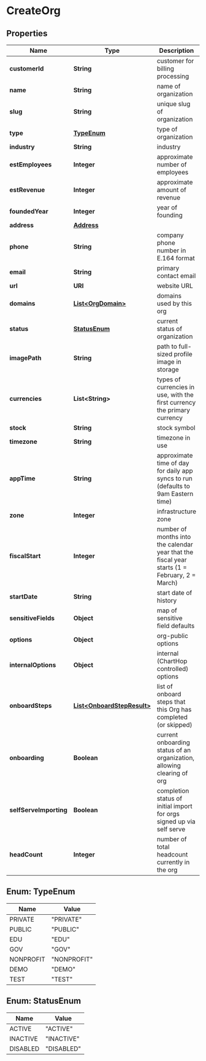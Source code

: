 

# CreateOrg


## Properties

| Name | Type | Description | Notes |
|------------ | ------------- | ------------- | -------------|
|**customerId** | **String** | customer for billing processing |  [optional] |
|**name** | **String** | name of organization |  |
|**slug** | **String** | unique slug of organization |  [optional] |
|**type** | [**TypeEnum**](#TypeEnum) | type of organization |  |
|**industry** | **String** | industry |  [optional] |
|**estEmployees** | **Integer** | approximate number of employees |  |
|**estRevenue** | **Integer** | approximate amount of revenue |  [optional] |
|**foundedYear** | **Integer** | year of founding |  [optional] |
|**address** | [**Address**](Address.md) |  |  [optional] |
|**phone** | **String** | company phone number in E.164 format |  [optional] |
|**email** | **String** | primary contact email |  [optional] |
|**url** | **URI** | website URL |  [optional] |
|**domains** | [**List&lt;OrgDomain&gt;**](OrgDomain.md) | domains used by this org |  [optional] |
|**status** | [**StatusEnum**](#StatusEnum) | current status of organization |  |
|**imagePath** | **String** | path to full-sized profile image in storage |  [optional] |
|**currencies** | **List&lt;String&gt;** | types of currencies in use, with the first currency the primary currency |  |
|**stock** | **String** | stock symbol |  [optional] |
|**timezone** | **String** | timezone in use |  |
|**appTime** | **String** | approximate time of day for daily app syncs to run (defaults to 9am Eastern time) |  [optional] |
|**zone** | **Integer** | infrastructure zone |  [optional] |
|**fiscalStart** | **Integer** | number of months into the calendar year that the fiscal year starts (1 &#x3D; February, 2 &#x3D; March) |  [optional] |
|**startDate** | **String** | start date of history |  [optional] |
|**sensitiveFields** | **Object** | map of sensitive field defaults |  [optional] |
|**options** | **Object** | org-public options |  [optional] |
|**internalOptions** | **Object** | internal (ChartHop controlled) options |  [optional] |
|**onboardSteps** | [**List&lt;OnboardStepResult&gt;**](OnboardStepResult.md) | list of onboard steps that this Org has completed (or skipped) |  [optional] |
|**onboarding** | **Boolean** | current onboarding status of an organization, allowing clearing of org |  |
|**selfServeImporting** | **Boolean** | completion status of initial import for orgs signed up via self serve |  [optional] |
|**headCount** | **Integer** | number of total headcount currently in the org |  [optional] |



## Enum: TypeEnum

| Name | Value |
|---- | -----|
| PRIVATE | &quot;PRIVATE&quot; |
| PUBLIC | &quot;PUBLIC&quot; |
| EDU | &quot;EDU&quot; |
| GOV | &quot;GOV&quot; |
| NONPROFIT | &quot;NONPROFIT&quot; |
| DEMO | &quot;DEMO&quot; |
| TEST | &quot;TEST&quot; |



## Enum: StatusEnum

| Name | Value |
|---- | -----|
| ACTIVE | &quot;ACTIVE&quot; |
| INACTIVE | &quot;INACTIVE&quot; |
| DISABLED | &quot;DISABLED&quot; |



